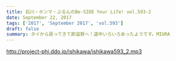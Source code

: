 ```yaml
---
title: 石川・ホンマ・ぶるんのBe-SIDE Your Life! vol.593-2
date: September 22, 2017
tags: ['2017', 'September 2017', 'vol.593']
draft: false
summary: タイから戻ってきて即滋賀へ！道中いろいろあったようです。MIURA
---
```


http://project-phi.ddo.jp/ishikawa/ishikawa593_2.mp3
